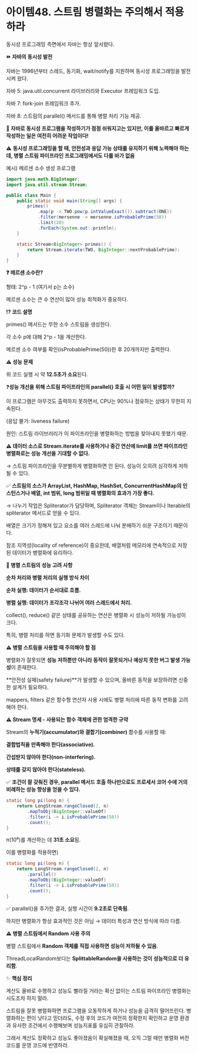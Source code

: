 # 아이템48. 스트림 병렬화는 주의해서 적용하라

동시성 프로그래밍 측면에서 자바는 항상 앞서왔다.

**⏩️ 자바의 동시성 발전**

자바는 1996년부터 스레드, 동기화, wait/notify를 지원하며 동시성 프로그래밍을 발전시켜 왔다.

자바 5: java.util.concurrent 라이브러리와 Executor 프레임워크 도입.

자바 7: fork-join 프레임워크 추가.

자바 8: 스트림의 parallel() 메서드를 통해 병렬 처리 기능 제공.

**🤔 자바로 동시성 프로그램을 작성하기가 점점 쉬워지고는 있지만, 이를 올바르고 빠르게 작성하는 일은 여전히 어려운 작업이다!**

⚠️ **동시성 프로그래밍을 할 때, 안전성과 응답 가능 상태를 유지하기 위해 노력해야 하는데, 병렬 스트림 파이프라인 프로그래밍에서도 다를 바가 없음**

예시) 메르센 소수 생성 프로그램

```java
import java.math.BigInteger;
import java.util.stream.Stream;

public class Main {
    public static void main(String[] args) {
        primes()
            .map(p -> TWO.pow(p.intValueExact()).subtract(ONE))
            .filter(mersenne -> mersenne.isProbablePrime(50))
            .limit(20)
            .forEach(System.out::println);
    }

    static Stream<BigInteger> primes() {
        return Stream.iterate(TWO, BigInteger::nextProbablePrime);
    }
}
```

**❓ 메르센 소수란?**

형태: 2^p - 1 (여기서 p는 소수)

메르센 소수는 큰 수 연산이 많아 성능 최적화가 중요하다.

**⁉️ 코드 설명**

primes() 메서드는 무한 소수 스트림을 생성한다.

각 소수 p에 대해 2^p - 1을 계산한다.

메르센 소수 여부를 확인(isProbablePrime(50))한 후 20개까지만 출력한다.

**⚠️ 성능 문제**

위 코드 실행 시 약 **12.5초가 소요**된다.

❓**성능 개선을 위해 스트림 파이프라인의 parallel() 호출 시 어떤 일이 발생할까?**

이 프로그램은 아무것도 출력하지 못하면서, CPU는 90%나 점유하는 상태가 무한히 지속된다.

(응답 불가: liveness failure)

원인: 스트림 라이브러리가 이 파이프라인을 병렬화하는 방법을 찾아내지 못했기 때문.

**⚠️ 데이터 소스로 Stream.iterate를 사용하거나 중간 연산에 limit를 쓰면 파이프라인 병렬화로는 성능 개선을 기대할 수 없다.**

→ 스트림 파이프라인을 무분별하게 병렬화하면 안 된다. 성능이 오히려 심각하게 저하될 수 있다.

✅ **스트림의 소스가 ArrayList, HashMap, HashSet, ConcurrentHashMap의 인스턴스거나 배열, int 범위, long 범위일 때 병렬화의 효과가 가장 좋다.**

→ 나누기 작업은 Spliterator가 담당하며, Spliterator 객체는 Stream이나 Iterable의 spliterator 메서드로 얻을 수 있다.

배열은 크기가 정해져 있고 요소를 여러 스레드에 나눠 분배하기 쉬운 구조이기 때문이다.

참조 지역성(locality of reference)이 중요한데, 배열처럼 메모리에 연속적으로 저장된 데이터가 병렬화에 유리하다.

**🤔 병렬 스트림의 성능 고려 사항**

**순차 처리와 병렬 처리의 실행 방식 차이**

**순차 실행: 데이터가 순서대로 흐름.**

**병렬 실행: 데이터가 조각조각 나뉘어 여러 스레드에서 처리.**

collect(), reduce() 같은 상태를 공유하는 연산은 병렬화 시 성능이 저하될 가능성이 크다.

특히, 병렬 처리를 하면 동기화 문제가 발생할 수도 있다.

**⚠️ 병렬 스트림을 사용할 때 주의해야 할 점**

병렬화가 잘못되면 **성능 저하뿐만 아니라 동작이 잘못되거나 예상치 못한 버그 발생 가능성**이 존재한다.

**안전성 실패(safety failure)**가 발생할 수 있으며, 올바른 동작을 보장하려면 신중한 설계가 필요하다.

mappers, filters 같은 함수형 연산자 사용 시에도 병렬 처리에 따른 동작 변화를 고려해야 한다.

**⚠️ Stream 명세 - 사용되는 함수 객체에 관한 엄격한 규약**

Stream의 **누적기(accumulator)와 결합기(combiner)** 함수를 사용할 때:

**결합법칙을 만족해야 한다(associative).**

**간섭받지 않아야 한다(non-interfering).**

**상태를 갖지 않아야 한다(stateless).**

✅ **조건이 잘 갖춰진 경우, parallel 메서드 호출 하나만으로도 프로세서 코어 수에 거의 비례하는 성능 향상을 얻을 수 있다.**

```java
static long pi(long n) {
    return LongStream.rangeClosed(2, n)
        .mapToObj(BigInteger::valueOf)
        .filter(i -> i.isProbablePrime(50))
        .count();
}
```

π(10⁶)를 계산하는 데 **31초 소요**됨.

이를 병렬화를 적용하면)

```java
static long pi(long n) {
    return LongStream.rangeClosed(2, n)
        .parallel()
        .mapToObj(BigInteger::valueOf)
        .filter(i -> i.isProbablePrime(50))
        .count();
}
```

✅ parallel()을 추가한 결과, 실행 시간이 **9.2초로 단축됨**.

하지만 병렬화가 항상 효과적인 것은 아님 → 데이터 특성과 연산 방식에 따라 다름.

**⚠️ 병렬 스트림에서 Random 사용 주의**

병렬 스트림에서 **Random 객체를 직접 사용하면 성능이 저하될 수 있음**.

ThreadLocalRandom보다는 **SplittableRandom을 사용하는 것이 성능적으로 더 유리함**.

✨ **핵심 정리**

계산도 올바로 수행하고 성능도 빨라질 거라는 확신 없이는 스트림 파이프라인 병렬화는 시도조차 하지 말라.

스트림을 잘못 병렬화하면 프로그램을 오동작하게 하거나 성능을 급격히 떨어뜨린다. 병렬화하는 편이 낫다고 믿더라도, 수정 후의 코드가 여전히 정확한지 확인하고 운영 환경과 유사한 조건에서 수행해보며 성능지표를 유심히 관찰하라.

그래서 계산도 정확하고 성능도 좋아졌음이 확실해졌을 때, 오직 그럴 때만 병렬화 버전 코드를 운영 코드에 반영하라.

